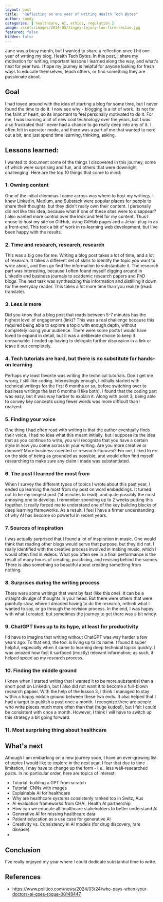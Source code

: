 ```yaml
---
layout: post
title:  "Reflecting on one year of writing Health Tech Bytes"
author: sandy
categories: [ healthcare, AI, ethics, regulation ]
image: assets/images/2024-05/tingey-injury-law-firm-resize.jpg
featured: false
hidden: false
---
```


June was a busy month, but I wanted to share a reflection once I hit one year of writing my blog, Health Tech Bytes.  In this post, I share my motivation for writing, important lessons I learned along the way, and what's next for year two.  I hope my journey is helpful for anyone looking for fresh ways to educate themselves, teach others, or find something they are passionate about.


## Goal
I had toyed around with the idea of starting a blog for some time, but I never found the time to do it.  I now see why - blogging is a lot of work.  Its not for the faint of heart, so its important to feel personally motivated to do it.  For me, I was learning a lot of new cool technology over the years, but I was also frustrated that I never had a chance to go really deep into any of it.  I often felt in operator mode, and there was a part of me that wanted to nerd out a bit, and just spend time learning, thinking, asking.


## Lessons learned:
I wanted to document some of the things I discovered in this journey, some of which were surprising and fun, and others that were downright challenging.  Here are the top 10 things that come to mind:

### 1. Owning content  
One of the initial dilemmas I came across was where to host my writings.  I knew LinkedIn, Medium, and Substack were popular places for people to share their thoughts, but they didn't really own their content.  I personally did not like this idea, because what if one of these sites were to disappear?  I also wanted more control over the look and feel for my content.  Thus I chose to host my site on GitHub, using GitHub pages and a Jekyll plug-in as a front-end.  This took a bit of work in re-learning web development, but I've been happy with the results.

### 2. Time and research, research, research  
This was a big one for me.  Writing a blog post takes a lot of time, and a lot of research.  It takes a different set of skills to identify the topic you want to write about, and then go find the information to substantiate it.  The research part was interesting, because I often found myself digging around in LinkedIn and business journals to academic research papers and PhD blogs.  The next task was synthesizing this information and distilling it down for the everyday reader.  This takes a lot more time than you realize (read: translate).

### 3. Less is more  
Did you know that a blog post that reads between 5-7 minutes has the highest level of engagement (link)?  This was a real challenge because this required being able to explore a topic with enough depth, without completely losing your audience.  There were some posts I would have loved to expand in detail, but it was a deliberate choice to keep it consumable.  I ended up having to delegate further discussion in a link or leave it out completely. 

### 4. Tech tutorials are hard, but there is no substitute for hands-on learning
Perhaps my least favorite was writing the technical tutorials.  Don't get me wrong, I still like coding.  Interestingly enough, I initially started with technical writings for the first 6 months or so, before switching over to business writings the last 6 months (I like both).  I found that the coding part was easy, but it was way harder to explain it.  Along with point 3, being able to convey key concepts using fewer words was more difficult than I realized.

### 5. Finding your voice  
One thing I had often read with writing is that the author eventually finds their voice.  I had no idea what this meant initially, but I suppose its the idea that as you continue to write, you will recognize that you have a certain style in how you come across in your writing.  Are you more creative or demure?  More business-oriented or research-focused?  For me, I liked to err on the side of being as grounded as possible, and would often find myself researching to make sure any claim I made was substantiated.

### 6. The post I learned the most from  
When I survey the different types of topics I wrote about this past year, I ended up learning the most from my post on word embeddings.  It turned out to be my longest post (14 minutes to read), and quite possibly the most annoying one to develop.  I remember spending up to 2 weeks putting this together.  It really forced me to understand one of the key building blocks of deep learning frameworks.  As a result, I feel I have a firmer understanding of why AI has become so powerful in recent years.  

### 7. Sources of inspiration  
I was actually surprised that I found a lot of inspiration in music.  One would think that reading other blogs would serve that purpose, but they did not.  I really identified with the creative process involved in making music, which I would often find in videos.  What you often see in a final performance is the result of many hours of creating, practicing, and revising behind the scenes.  There is also something so beautiful about creating something from nothing.   

### 8. Surprises during the writing process  
There were some writings that went by fast (like this one).  It can be a straight divulge of thoughts in your head.  But there were others that were painfully slow, where I dreaded having to do the research, rethink what I wanted to say, or go through the revision process.  In the end, I was happy with what I created, but sometimes the journey to get there was a bit windy.

### 9. ChatGPT lives up to its hype, at least for productivity  
I'd have to imagine that writing without ChatGPT was way harder a few years ago.  To that end, the tool is living up to its name.  I found it super helpful, especially when it came to learning deep technical topics quickly.  I was amazed how fast it surfaced (mostly) relevant information; as such, it helped speed up my research process.  

### 10. Finding the middle ground  
I knew when I started writing that I wanted it to be more substantial than a short post on LinkedIn, but I also did not want it to become a full-blown research papaer.  With the help of the lesson 3, I think I managed to stay within a happy middle ground between these two ends.  It also helped that I had a target to publish a post once a month.  I recognize there are people who write pieces much more often than that (huge kudos!), but I felt I could be consistent with once a month.  However, I think I will have to switch up this strategy a bit going forward.

### 11. Most surprising thing about healthcare

## What's next
Athough I am embarking on a new journey soon, I have an ever-growing list of topics I would like to explore in the next year.  I fear that due to time limitation, I may have to change up the form - i.e., less well-researched posts.  In no particular order, here are topics of interest:

- Tutorial: building a GPT from scratch
- Tutorial: CNNs with images
- Explainable AI for healthcare
- Why are healthcare systems consistenly ranked top in Switz, Aus
- AI evaluation frameworks from CHAI, Health AI partnership
- How can we educate all healthcare stakeholders to better understand AI
- Generative AI for missing healthcare data
- Patient education as a use case for generative AI
- Creativity vs. Consistency in AI models (for drug discovery, rare disease)
- 

## Conclusion
I've really enjoyed my year where I could dedicate substantial time to write.  

## References
+ <https://www.politico.com/news/2024/03/24/who-pays-when-your-doctors-ai-goes-rogue-00148447>